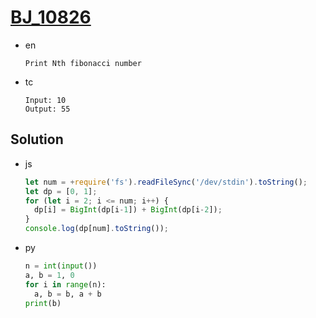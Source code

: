 # [BJ_10826](https://acmicpc.net/problem/10826)

* en

  ```en
  Print Nth fibonacci number
  ```

* tc

  ```tc
  Input: 10
  Output: 55
  ```

## Solution

* js

  ```js
  let num = +require('fs').readFileSync('/dev/stdin').toString();
  let dp = [0, 1];
  for (let i = 2; i <= num; i++) {
    dp[i] = BigInt(dp[i-1]) + BigInt(dp[i-2]);
  }
  console.log(dp[num].toString());
  ```

* py

  ```py
  n = int(input())
  a, b = 1, 0
  for i in range(n):
    a, b = b, a + b
  print(b)
  ```
